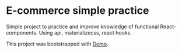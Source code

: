 # E-commerce simple practice

Simple project to practice and improve knowledge of functional React-components.
Using api, materializecss, react hooks.

This project was bootstrapped with [Demo](https://Edetor.github.io/e-commerce).


